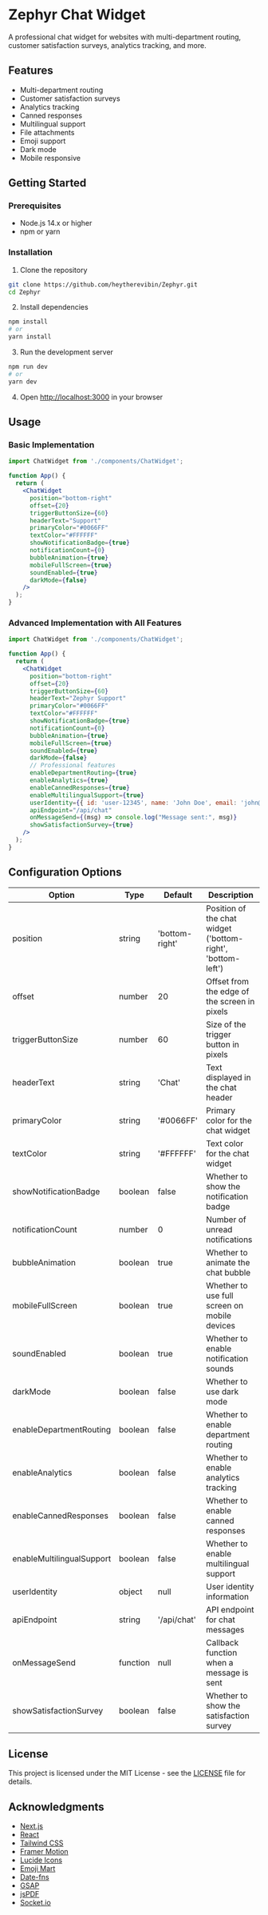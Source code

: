 # Zephyr Chat Widget

A professional chat widget for websites with multi-department routing, customer satisfaction surveys, analytics tracking, and more.

## Features

- Multi-department routing
- Customer satisfaction surveys
- Analytics tracking
- Canned responses
- Multilingual support
- File attachments
- Emoji support
- Dark mode
- Mobile responsive

## Getting Started

### Prerequisites

- Node.js 14.x or higher
- npm or yarn

### Installation

1. Clone the repository
```bash
git clone https://github.com/heytherevibin/Zephyr.git
cd Zephyr
```

2. Install dependencies
```bash
npm install
# or
yarn install
```

3. Run the development server
```bash
npm run dev
# or
yarn dev
```

4. Open [http://localhost:3000](http://localhost:3000) in your browser

## Usage

### Basic Implementation

```jsx
import ChatWidget from './components/ChatWidget';

function App() {
  return (
    <ChatWidget
      position="bottom-right"
      offset={20}
      triggerButtonSize={60}
      headerText="Support"
      primaryColor="#0066FF"
      textColor="#FFFFFF"
      showNotificationBadge={true}
      notificationCount={0}
      bubbleAnimation={true}
      mobileFullScreen={true}
      soundEnabled={true}
      darkMode={false}
    />
  );
}
```

### Advanced Implementation with All Features

```jsx
import ChatWidget from './components/ChatWidget';

function App() {
  return (
    <ChatWidget
      position="bottom-right"
      offset={20}
      triggerButtonSize={60}
      headerText="Zephyr Support"
      primaryColor="#0066FF"
      textColor="#FFFFFF"
      showNotificationBadge={true}
      notificationCount={0}
      bubbleAnimation={true}
      mobileFullScreen={true}
      soundEnabled={true}
      darkMode={false}
      // Professional features
      enableDepartmentRouting={true}
      enableAnalytics={true}
      enableCannedResponses={true}
      enableMultilingualSupport={true}
      userIdentity={{ id: 'user-12345', name: 'John Doe', email: 'john@example.com' }}
      apiEndpoint="/api/chat"
      onMessageSend={(msg) => console.log("Message sent:", msg)}
      showSatisfactionSurvey={true}
    />
  );
}
```

## Configuration Options

| Option | Type | Default | Description |
|--------|------|---------|-------------|
| position | string | 'bottom-right' | Position of the chat widget ('bottom-right', 'bottom-left') |
| offset | number | 20 | Offset from the edge of the screen in pixels |
| triggerButtonSize | number | 60 | Size of the trigger button in pixels |
| headerText | string | 'Chat' | Text displayed in the chat header |
| primaryColor | string | '#0066FF' | Primary color for the chat widget |
| textColor | string | '#FFFFFF' | Text color for the chat widget |
| showNotificationBadge | boolean | false | Whether to show the notification badge |
| notificationCount | number | 0 | Number of unread notifications |
| bubbleAnimation | boolean | true | Whether to animate the chat bubble |
| mobileFullScreen | boolean | true | Whether to use full screen on mobile devices |
| soundEnabled | boolean | true | Whether to enable notification sounds |
| darkMode | boolean | false | Whether to use dark mode |
| enableDepartmentRouting | boolean | false | Whether to enable department routing |
| enableAnalytics | boolean | false | Whether to enable analytics tracking |
| enableCannedResponses | boolean | false | Whether to enable canned responses |
| enableMultilingualSupport | boolean | false | Whether to enable multilingual support |
| userIdentity | object | null | User identity information |
| apiEndpoint | string | '/api/chat' | API endpoint for chat messages |
| onMessageSend | function | null | Callback function when a message is sent |
| showSatisfactionSurvey | boolean | false | Whether to show the satisfaction survey |

## License

This project is licensed under the MIT License - see the [LICENSE](LICENSE) file for details.

## Acknowledgments

- [Next.js](https://nextjs.org/)
- [React](https://reactjs.org/)
- [Tailwind CSS](https://tailwindcss.com/)
- [Framer Motion](https://www.framer.com/motion/)
- [Lucide Icons](https://lucide.dev/)
- [Emoji Mart](https://github.com/missive/emoji-mart)
- [Date-fns](https://date-fns.org/)
- [GSAP](https://greensock.com/gsap/)
- [jsPDF](https://github.com/parallax/jsPDF)
- [Socket.io](https://socket.io/)
